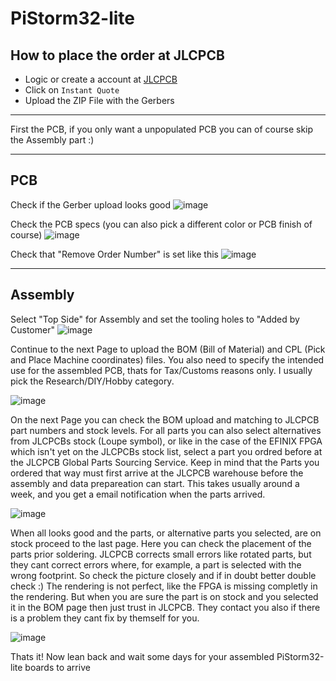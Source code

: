 
# PiStorm32-lite
## How to place the order at JLCPCB


- Logic or create a account at [JLCPCB](https://jlcpcb.com/)
- Click on `Instant Quote`
- Upload the ZIP File with the Gerbers

----

First the PCB, if you only want a unpopulated PCB you can of course skip the Assembly part :)

----

## PCB

Check if the Gerber upload looks good
![image](https://user-images.githubusercontent.com/16537586/209685556-d3cc3a82-35e2-4e17-a244-9d06ec218159.png)

Check the PCB specs (you can also pick a different color or PCB finish of course)
![image](https://user-images.githubusercontent.com/16537586/209685439-210eebbd-23ba-4b1e-b0ce-1080b9d64838.png)

Check that "Remove Order Number" is set like this
![image](https://user-images.githubusercontent.com/16537586/209685729-41ddc5da-2b60-4a00-9ca9-ae321e570e9a.png)

----

## Assembly

Select "Top Side" for Assembly and set the tooling holes to "Added by Customer"
![image](https://user-images.githubusercontent.com/16537586/209685920-51f3b4be-1853-4205-af90-4a274b0c1dd1.png)

Continue to the next Page to upload the BOM (Bill of Material) and CPL (Pick and Place Machine coordinates) files.
You also need to specify the intended use for the assembled PCB, thats for Tax/Customs reasons only. I usually pick
the Research/DIY/Hobby category.

![image](https://user-images.githubusercontent.com/16537586/209686510-3243b341-27c5-4b67-83ee-78ea4c0cbf0e.png)

On the next Page you can check the BOM upload and matching to JLCPCB part numbers and stock levels.
For all parts you can also select alternatives from JLCPCBs stock (Loupe symbol), or like in the case of the EFINIX FPGA which
isn't yet on the JLCPCBs stock list, select a part you ordred before at the JLCPCB Global Parts Sourcing Service.
Keep in mind that the Parts you ordered that way must first arrive at the JLCPCB warehouse before the assembly and data prepareation can start.
This takes usually around a week, and you get a email notification when the parts arrived.

![image](https://user-images.githubusercontent.com/16537586/209687242-46d7909e-16a0-41c1-ad80-d88bd600b1a9.png)

When all looks good and the parts, or alternative parts you selected, are on stock proceed to the last page.
Here you can check the placement of the parts prior soldering. JLCPCB corrects small errors like rotated parts, but 
they cant correct errors where, for example, a part is selected with the wrong footprint. So check the picture closely and
if in doubt better double check :) The rendering is not perfect, like the FPGA is missing completly in the rendering.
But when you are sure the part is on stock and you selected it in the BOM page then just trust in JLCPCB. They contact you
also if there is a problem they cant fix by themself for you.

![image](https://user-images.githubusercontent.com/16537586/209687752-1985bd95-27e1-48ee-9a14-f137424708e8.png)

Thats it! Now lean back and wait some days for your assembled PiStorm32-lite boards to arrive 




